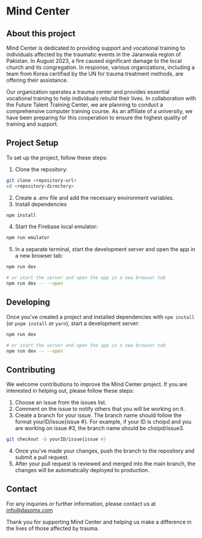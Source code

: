 # Mind Center

## About this project

Mind Center is dedicated to providing support and vocational training to individuals affected by the traumatic events in the Jaranwala region of Pakistan. In August 2023, a fire caused significant damage to the local church and its congregation. In response, various organizations, including a team from Korea certified by the UN for trauma treatment methods, are offering their assistance.

Our organization operates a trauma center and provides essential vocational training to help individuals rebuild their lives. In collaboration with the Future Talent Training Center, we are planning to conduct a comprehensive computer training course. As an affiliate of a university, we have been preparing for this cooperation to ensure the highest quality of training and support.

## Project Setup

To set up the project, follow these steps:

1. Clone the repository:
```bash
git clone <repository-url>
cd <repository-directory>
```

2. Create a .env file and add the necessary environment variables.
3. Install dependencies
```bash
npm install
```
4. Start the Firebase local emulator:
```bash
npm run emulator
```

5. In a separate terminal, start the development server and open the app in a new browser tab:
```bash
npm run dev

# or start the server and open the app in a new browser tab
npm run dev -- --open
```

## Developing

Once you've created a project and installed dependencies with `npm install` (or `pnpm install` or `yarn`), start a development server:

```bash
npm run dev

# or start the server and open the app in a new browser tab
npm run dev -- --open
```

## Contributing

We welcome contributions to improve the Mind Center project. If you are interested in helping out, please follow these steps:

1.	Choose an issue from the issues list.
2.	Comment on the issue to notify others that you will be working on it.
3.	Create a branch for your issue. The branch name should follow the format yourID/issue{issue #}. For example, if your ID is choipd and you are working on issue #3, the branch name should be choipd/issue3.
 
```bash
git checkout -b yourID/issue{issue #}
```

4.	Once you’ve made your changes, push the branch to the repository and submit a pull request.
5.	After your pull request is reviewed and merged into the main branch, the changes will be automatically deployed to production.


## Contact

For any inquiries or further information, please contact us at info@dasomx.com

Thank you for supporting Mind Center and helping us make a difference in the lives of those affected by trauma.
